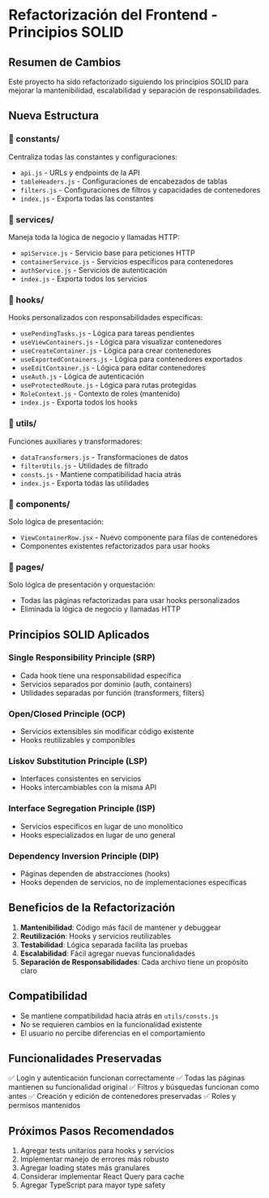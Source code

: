 # Refactorización del Frontend - Principios SOLID

## Resumen de Cambios

Este proyecto ha sido refactorizado siguiendo los principios SOLID para mejorar la mantenibilidad, escalabilidad y separación de responsabilidades.

## Nueva Estructura

### 📁 constants/
Centraliza todas las constantes y configuraciones:
- `api.js` - URLs y endpoints de la API
- `tableHeaders.js` - Configuraciones de encabezados de tablas
- `filters.js` - Configuraciones de filtros y capacidades de contenedores
- `index.js` - Exporta todas las constantes

### 📁 services/
Maneja toda la lógica de negocio y llamadas HTTP:
- `apiService.js` - Servicio base para peticiones HTTP
- `containerService.js` - Servicios específicos para contenedores
- `authService.js` - Servicios de autenticación
- `index.js` - Exporta todos los servicios

### 📁 hooks/
Hooks personalizados con responsabilidades específicas:
- `usePendingTasks.js` - Lógica para tareas pendientes
- `useViewContainers.js` - Lógica para visualizar contenedores
- `useCreateContainer.js` - Lógica para crear contenedores
- `useExportedContainers.js` - Lógica para contenedores exportados
- `useEditContainer.js` - Lógica para editar contenedores
- `useAuth.js` - Lógica de autenticación
- `useProtectedRoute.js` - Lógica para rutas protegidas
- `RoleContext.js` - Contexto de roles (mantenido)
- `index.js` - Exporta todos los hooks

### 📁 utils/
Funciones auxiliares y transformadores:
- `dataTransformers.js` - Transformaciones de datos
- `filterUtils.js` - Utilidades de filtrado
- `consts.js` - Mantiene compatibilidad hacia atrás
- `index.js` - Exporta todas las utilidades

### 📁 components/
Solo lógica de presentación:
- `ViewContainerRow.jsx` - Nuevo componente para filas de contenedores
- Componentes existentes refactorizados para usar hooks

### 📁 pages/
Solo lógica de presentación y orquestación:
- Todas las páginas refactorizadas para usar hooks personalizados
- Eliminada la lógica de negocio y llamadas HTTP

## Principios SOLID Aplicados

### Single Responsibility Principle (SRP)
- Cada hook tiene una responsabilidad específica
- Servicios separados por dominio (auth, containers)
- Utilidades separadas por función (transformers, filters)

### Open/Closed Principle (OCP)
- Servicios extensibles sin modificar código existente
- Hooks reutilizables y componibles

### Liskov Substitution Principle (LSP)
- Interfaces consistentes en servicios
- Hooks intercambiables con la misma API

### Interface Segregation Principle (ISP)
- Servicios específicos en lugar de uno monolítico
- Hooks especializados en lugar de uno general

### Dependency Inversion Principle (DIP)
- Páginas dependen de abstracciones (hooks)
- Hooks dependen de servicios, no de implementaciones específicas

## Beneficios de la Refactorización

1. **Mantenibilidad**: Código más fácil de mantener y debuggear
2. **Reutilización**: Hooks y servicios reutilizables
3. **Testabilidad**: Lógica separada facilita las pruebas
4. **Escalabilidad**: Fácil agregar nuevas funcionalidades
5. **Separación de Responsabilidades**: Cada archivo tiene un propósito claro

## Compatibilidad

- Se mantiene compatibilidad hacia atrás en `utils/consts.js`
- No se requieren cambios en la funcionalidad existente
- El usuario no percibe diferencias en el comportamiento

## Funcionalidades Preservadas

✅ Login y autenticación funcionan correctamente
✅ Todas las páginas mantienen su funcionalidad original
✅ Filtros y búsquedas funcionan como antes
✅ Creación y edición de contenedores preservadas
✅ Roles y permisos mantenidos

## Próximos Pasos Recomendados

1. Agregar tests unitarios para hooks y servicios
2. Implementar manejo de errores más robusto
3. Agregar loading states más granulares
4. Considerar implementar React Query para cache
5. Agregar TypeScript para mayor type safety